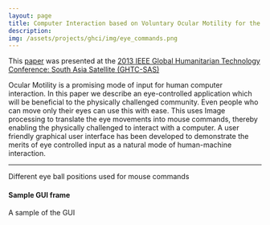 ```yaml
---
layout: page
title: Computer Interaction based on Voluntary Ocular Motility for the Physically Challenged
description: 
img: /assets/projects/ghci/img/eye_commands.png
---
```

This [paper](https://ieeexplore.ieee.org/document/6629914) was presented at the [2013 IEEE Global Humanitarian Technology Conference: South Asia Satellite (GHTC-SAS)](https://ieeexplore.ieee.org/xpl/conhome/6607257/proceeding)

Ocular Motility is a promising mode of input for human computer interaction. In this paper we describe an eye-controlled application which will be beneficial to the physically challenged community. Even people who can move only their eyes can use this with ease. This uses Image processing to translate the eye movements into mouse commands, thereby enabling the physically challenged to interact with a computer. A user friendly graphical user interface has been developed to demonstrate the merits of eye controlled input as a natural mode of human-machine interaction.

---
<div class="img">
<img class="col three left" src="{{ site.baseurl }}/assets/projects/ghci/img/eye_commands.png" alt="" title="example image"/>
</div>
<div class="col three caption">
    Different eye ball positions used for mouse commands
</div>

#### Sample GUI frame

 <div class="img">
 <img class="col three left" src="{{ site.baseurl }}/assets/projects/ghci/img/1.png" alt="" title="example image"/>
 </div>
 <div class="col three caption">
     A sample of the GUI
 </div>

